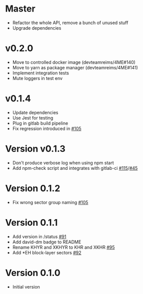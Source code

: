 # Master
  * Refactor the whole API, remove a bunch of unused stuff
  * Upgrade dependencies

# v0.2.0
  * Move to controlled docker image (devteamreims/4ME#140)
  * Move to yarn as package manager (devteamreims/4ME#141)
  * Implement integration tests
  * Mute loggers in test env

# v0.1.4
  * Update dependencies
  * Use Jest for testing
  * Plug in gitlab build pipeline
  * Fix regression introduced in [#105](devteamreims/4ME#105)

# Version v0.1.3
  * Don't produce verbose log when using npm start
  * Add npm-check script and integrates with gitlab-ci [#115](devteamreims/4ME#115)/[#45](devteamreims/4ME#45)

# Version 0.1.2
  * Fix wrong sector group naming [#105](devteamreims/4ME#105)

# Version 0.1.1
  * Add version in /status [#91](devteamreims/4ME#91)
  * Add david-dm badge to README
  * Rename KHYR and XKHYR to KHR and XKHR [#95](devteamreims/4ME#95)
  * Add *EH block-layer sectors [#92](devteamreims/4ME#92)

# Version 0.1.0
  * Initial version
